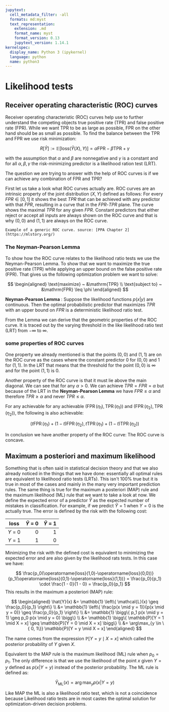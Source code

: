 ```yaml
---
jupytext:
  cell_metadata_filter: -all
  formats: md:myst
  text_representation:
    extension: .md
    format_name: myst
    format_version: 0.13
    jupytext_version: 1.14.1
kernelspec:
  display_name: Python 3 (ipykernel)
  language: python
  name: python3
---
```

# Likelihood tests

## Receiver operating characteristic (ROC) curves

Receiver operating characteristic (ROC) curves help use to further understand the competing objects true positive rate (TPR) and false positive rate (FPR). While we want TPR to be as large as possible, FPR on the other hand should be as small as possible. To find the balance between the TPR and FPR we use risk minimization:

$$
    R[\hat{Y}] := \mathbb{E} [\mathrm{loss}(\hat{Y}(X), Y)] = \alpha \mathrm{FPR} - \beta \mathrm{TPR} + \gamma
$$

with the assumption that $\alpha$ and $\beta$ are nonnegative and $\gamma$ is a constant and for all $\alpha, \beta, \gamma$ the risk-minimizing predictor is a likelihood ration test (LRT).

The question we are trying to answer with the help of ROC curves is if we can achieve any combination of FPR and TPR? 

<!-- Most of this information is from the lecture notebook and PPA Chapter 2 and therefore sounds very similar. I want to add some more context but I don't know exactly what with out adding something unneccessary 
-->
First let us take a look what ROC curves actually are. ROC curves are an intrinsic property of the joint distribution $(X, Y)$ defined as follows: For every $FPR \in [0, 1]$ it shows the best $TPR$ that can be achieved with any predictor with that $FPR$, resulting in a curve that in the $FPR$-$TPR$ plane. The curve shows the maximal $TPR$ for any given $FPR$. Constant predictors that either reject or accept all inputs are always shown on the ROC curve and that is why $(0,0)$ and $(1,1)$ are always on the ROC curve.

```{figure} ./images/roc_curve.png
Example of a generic ROC curve. source: [PPA Chapter 2](https://mlstory.org/)
```

### The Neyman-Pearson Lemma
To show how the ROC curve relates to the likelihood ratio tests we use the Neyman-Pearson Lemma. To show that we want to maximize the true positive rate (TPR) while applying an upper bound on the false positive rate (FPR). That gives us the following optimization problem we want to solve:

$$
    \begin{aligned}
        \text{maximize}  ~  &\mathrm{TPR} \\
        \text{subject to} ~ &\mathrm{FPR} \leq \phi
    \end{aligned}
$$

<!-- Is there any better way to highlight the lemma? -->
**Neyman-Pearson Lemma**
: Suppose the likelihood functions $p(x|y)$ are continuous. Then the optimal probabilistic predictor that maximizes $TPR$ with an upper bound on $FPR$ is a deterministic likelihood ratio test.

From the Lemma we can derive that the geometric properties of the ROC curve. It is traced out by the varying threshold in the like likelihood ratio test (LRT) from $-\infty$ to $\infty$.

### some properties of ROC curves
One property we already mentioned is that the points $(0,0)$ and $(1,1)$ are on the ROC curve as the cases where the constant predictor 0 for $(0,0)$ and 1 for $(1,1)$. In the LRT that means that the threshold for the point $(0,0)$ is $\infty$ and for the point $(1,1)$ is $0$.

Another property of the ROC curve is that it must lie above the main diagonal. We can see that for any $\alpha >0$. We can achieve $TPR = FPR = \alpha$ but because of the LRT in the **Neyman-Pearson Lemma** we have $FPR \le \alpha$ and therefore $TPR \ge \alpha$ and never $TPR \le \alpha$.

For any achievable for any achievable $\left(\operatorname{FPR}\left(\eta_1\right), \operatorname{TPR}\left(\eta_1\right)\right)$ and $\left(\operatorname{FPR}\left(\eta_2\right), \operatorname{TPR}\left(\eta_2\right)\right)$, the following is also achievable:

$$
    \left(t \operatorname{FPR}\left(\eta_1\right)+(1-t) \operatorname{FPR}\left(\eta_2\right), t \operatorname{TPR}\left(\eta_1\right)+(1-t) \operatorname{TPR}\left(\eta_2\right)\right)
$$

In conclusion we have another property of the ROC curve: The ROC curve is concave.

<!-- There is some code of the Snail example in the notebook here for an interactive plot that does not really work in the jupyter-book. Do you have an idea what I could put here instead?-->

<!-- I was thinking of adding a section for AUC but it was not really covered in the lexture so I decided against it.-->

## Maximum a posteriori and maximum likelihood
Something that is often said in statistical decision theory and that we also already noticed in the things that we have done: essentially all optimal rules are equivalent to likelihood ratio tests (LRTs). This isn't 100% true but it is true in most of the cases and mainly in the many very important prediction rules. The same thing is true for the maximum a posteriori (MAP) rule and the maximum likelihood (ML) rule that we want to take a look at now. 
We define the expected error of a predictor $\hat{Y}$ as the expected number of mistakes in classification. For example, if we predict $\hat{Y} = 1$ when $Y = 0$ is the actually true. The error is defined by the risk with the following cost: 

| loss | $\hat{Y}$ = 0 | $\hat{Y}$ = 1|
|-----|--------:|--------:|
| $Y$ = 0 | 0   |  1  |
| $Y$ = 1 | 1 | 0  |

Minimizing the risk with the defined cost is equivalent to minimizing the expected error and are also given by the likelihood rats tests. In this case we have: 

$$
    \frac{p_0(\operatorname{loss}(1,0)-\operatorname{loss}(0,0))}{p_1(\operatorname{loss}(0,1)-\operatorname{loss}(1,1))} = \frac{p_0}{p_1} \cdot \frac{1 - 0}{1 - 0} = \frac{p_0}{p_1}
$$
This results in the maximum a posteriori (MAP) rule: 

$$
    \begin{aligned}
    \hat{Y}(x) 
    &= \mathbb{1} \left\{ \mathcal{L}(x) \geq \frac{p_0}{p_1} \right\} \\
    &= \mathbb{1} \left\{  \frac{p(x \mid y = 1)}{p(x \mid y = 0)} \geq \frac{p_0}{p_1} \right\} \\
    &= \mathbb{1} \bigg\{  p_1 p(x \mid y = 1) \geq p_0 p(x \mid y = 0) \bigg\} \\
    &= \mathbb{1} \bigg\{  \mathbb{P}[Y = 1 \mid X = x] \geq \mathbb{P}[Y = 0 \mid X = x] \bigg\} \\
    &= \arg\max_{y \in \{ 0, 1\}} \mathbb{P}[Y = y \mid X = x]
    \end{aligned}
$$

The name comes from the expression $\mathbb{P}[Y = y \mid X = x]$ which called the posterior probability of $Y$ given $X$.

Equivalent to the MAP rule is the maximum likelihood (ML) rule when $p_0 = p_1$. The only difference is that we  use the likelihood of the point $x$ given $Y = y$ defined as $p(x | Y = y)$ instead of the posterior probability. The ML rule is defined as:

$$
    \hat{Y}_\text{ML}(x) = \arg\max_y p(x | Y = y)
$$

Like MAP the ML is also a likelihood ratio test, which is not a coincidence because Likelihood ratio tests are in most castes the optimal solution for optimization-driven decision problems.